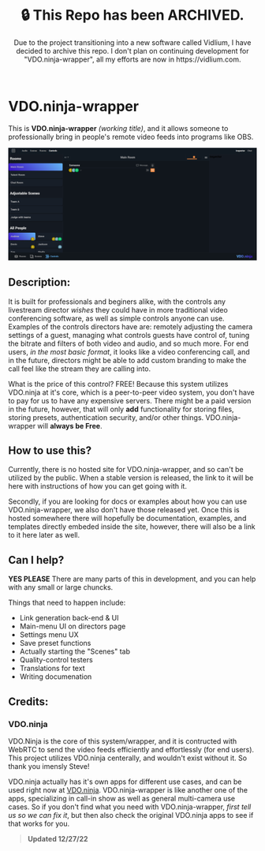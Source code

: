 <h1 align="center">🔒 This Repo has been ARCHIVED.</h1>
<p align="center">Due to the project transitioning into a new software called Vidlium, I have decided to archive this repo. I don't plan on continuing development for "VDO.ninja-wrapper", all my efforts are now in https://vidlium.com.</p>

<br>

# VDO.ninja-wrapper
This is **VDO.ninja-wrapper** *(working title)*, and it allows someone to professionally bring in people's remote video feeds into programs like OBS.

![Image of VDO.ninja-wrapper director page](img/Control-Capture.PNG)

## Description:
It is built for professionals and beginers alike, with the controls any livestream director _wishes_ they could have in more traditional video conferencing software, as well as simple controls anyone can use. Examples of the controls directors have are: remotely adjusting the camera settings of a guest, managing what controls guests have control of, tuning the bitrate and filters of both video and audio, and so much more. For end users, _in the most basic format_, it looks like a video conferencing call, and in the future, directors might be able to add custom branding to make the call feel like the stream they are calling into.

What is the price of this control? FREE! Because this system utilizes VDO.ninja at it's core, which is a peer-to-peer video system, you don't have to pay for us to have any expensive servers. There might be a paid version in the future, however, that will only **add** functionality for storing files, storing presets, authentication security, and/or other things. VDO.ninja-wrapper will **always be Free**.


## How to use this?
Currently, there is no hosted site for VDO.ninja-wrapper, and so can't be utilized by the public. When a stable version is released, the link to it will be here with instructions of how you can get going with it.

Secondly, if you are looking for docs or examples about how you can use VDO.ninja-wrapper, we also don't have those released yet. Once this is hosted somewhere there will hopefully be documentation, examples, and templates directly embeded inside the site, however, there will also be a link to it here later as well.


## Can I help?
**YES PLEASE** There are many parts of this in development, and you can help with any small or large chuncks. 

Things that need to happen include:
- Link generation back-end & UI
- Main-menu UI on directors page
- Settings menu UX
- Save preset functions
- Actually starting the "Scenes" tab
- Quality-control testers
- Translations for text
- Writing documenation



## Credits:
### VDO.ninja
VDO.Ninja is the core of this system/wrapper, and it is contructed with WebRTC to send the video feeds efficiently and effortlessly (for end users). This project utilizes VDO.ninja centerally, and wouldn't exist without it. So thank you imensly Steve!

VDO.ninja actually has it's own apps for different use cases, and can be used right now at [VDO.ninja](https://vdo.ninja "The core system of VDO.ninja-wrapper"). VDO.ninja-wrapper is like another one of the apps, specializing in call-in show as well as general multi-camera use cases. So if you don't find what you need with VDO.ninja-wrapper, *first tell us so we can fix it*, but then also check the original VDO.ninja apps to see if that works for you.


> **Updated 12/27/22**
